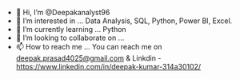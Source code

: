 - 👋 Hi, I’m @Deepakanalyst96
- 👀 I’m interested in ... Data Analysis, SQL, Python, Power BI, Excel.  
- 🌱 I’m currently learning ... Python
- 💞️ I’m looking to collaborate on ...
- 📫 How to reach me ... You can reach me on deepak.prasad4025@gmail.com & Linkdin - https://www.linkedin.com/in/deepak-kumar-314a30102/

<!---
Deepakanalyst96/Deepakanalyst96 is a ✨ special ✨ repository because its `README.md` (this file) appears on your GitHub profile.
You can click the Preview link to take a look at your changes.
--->

